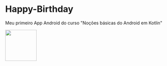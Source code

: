 # Happy-Birthday
Meu primeiro App Android do curso "Noções básicas do Android em Kotlin"

<img src = (https://github.com/VitiNho-Dev/Happy-Birthday/blob/main/app/src/print_screen/Screenshot_20211123-153953_Happy%20Birthday.jpg) width="100" height="100"/>
